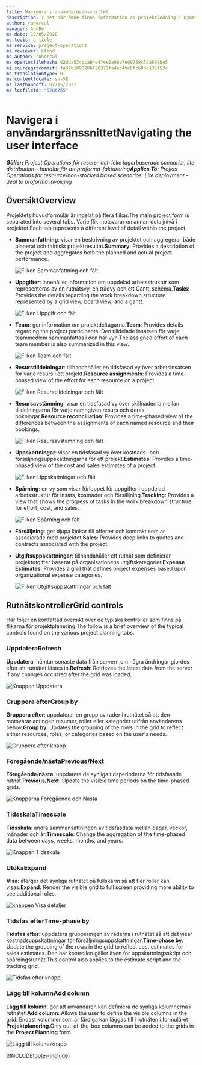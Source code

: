 ```yaml
---
title: Navigera i användargränssnittet
description: I det här ämne finns information om projektledning i Dynamics 365 i projektåtgärder.
author: ruhercul
manager: AnnBe
ms.date: 10/05/2020
ms.topic: article
ms.service: project-operations
ms.reviewer: kfend
ms.author: ruhercul
ms.openlocfilehash: 02dda534dcab4e8fee0a96a7e09759c32a669be5
ms.sourcegitcommit: fa32b1893286f20271fa4ec4be8fc68bd135f53c
ms.translationtype: HT
ms.contentlocale: sv-SE
ms.lasthandoff: 02/15/2021
ms.locfileid: "5286765"
---
```

# <a name="navigating-the-user-interface"></a><span data-ttu-id="41259-103">Navigera i användargränssnittet</span><span class="sxs-lookup"><span data-stu-id="41259-103">Navigating the user interface</span></span>

<span data-ttu-id="41259-104">_**Gäller:** Project Operations för resurs- och icke lagerbaserade scenarier, lite distribution – handlar för att proforma-fakturering_</span><span class="sxs-lookup"><span data-stu-id="41259-104">_**Applies To:** Project Operations for resource/non-stocked based scenarios, Lite deployment - deal to proforma invoicing_</span></span>

## <a name="overview"></a><span data-ttu-id="41259-105">Översikt</span><span class="sxs-lookup"><span data-stu-id="41259-105">Overview</span></span>

<span data-ttu-id="41259-106">Projektets huvudformulär är indelat på flera flikar.</span><span class="sxs-lookup"><span data-stu-id="41259-106">The main project form is separated into several tabs.</span></span> <span data-ttu-id="41259-107">Varje flik motsvarar en annan detaljnivå i projektet.</span><span class="sxs-lookup"><span data-stu-id="41259-107">Each tab represents a different level of detail within the project.</span></span>

- <span data-ttu-id="41259-108">**Sammanfattning**: visar en beskrivning av projektet och aggregerar både planerat och faktiskt projektresultat.</span><span class="sxs-lookup"><span data-stu-id="41259-108">**Summary**: Provides a description of the project and aggregates both the planned and actual project performance.</span></span>

    ![Fliken Sammanfattning och fält](media/navigation7.png)

- <span data-ttu-id="41259-110">**Uppgifter**: innehåller information om uppdelad arbetsstruktur som representeras av en rutnätsvy, en trädvy och ett Gantt-schema.</span><span class="sxs-lookup"><span data-stu-id="41259-110">**Tasks**: Provides the details regarding the work breakdown structure represented by a grid view, board view, and a gantt.</span></span>

    ![Fliken Uppgift och fält](media/navigation8.png)

- <span data-ttu-id="41259-112">**Team**: ger information om projektdeltagarna.</span><span class="sxs-lookup"><span data-stu-id="41259-112">**Team**: Provides details regarding the project participants.</span></span> <span data-ttu-id="41259-113">Den tilldelade insatsen för varje teammedlem sammanfattas i den här vyn.</span><span class="sxs-lookup"><span data-stu-id="41259-113">The assigned effort of each team member is also summarized in this view.</span></span>

    ![Fliken Team och fält](media/navigation9.png)

- <span data-ttu-id="41259-115">**Resurstilldelningar**: tillhandahåller en tidsfasad vy över arbetsinsatsen för varje resurs i ett projekt.</span><span class="sxs-lookup"><span data-stu-id="41259-115">**Resource assignments**: Provides a time-phased view of the effort for each resource on a project.</span></span>

    ![Fliken Resurstilldelningar och fält](media/navigation10.png)

- <span data-ttu-id="41259-117">**Resursavstämning**: visar en tidsfasad vy över skillnaderna mellan tilldelningarna för varje namngiven resurs och deras bokningar.</span><span class="sxs-lookup"><span data-stu-id="41259-117">**Resource reconciliation**: Provides a time-phased view of the differences between the assignments of each named resource and their bookings.</span></span>

    ![Fliken Resursavstämning och fält](media/navigation11.png)

- <span data-ttu-id="41259-119">**Uppskattningar**: visar en tidsfasad vy över kostnads- och försäljningsuppskattningarna för ett projekt.</span><span class="sxs-lookup"><span data-stu-id="41259-119">**Estimates**: Provides a time-phased view of the cost and sales estimates of a project.</span></span>

    ![Fliken Uppskattningar och fält](media/navigation12.png)

- <span data-ttu-id="41259-121">**Spårning**: en vy som visar förloppet för uppgifter i uppdelad arbetsstruktur för insats, kostnader och försäljning.</span><span class="sxs-lookup"><span data-stu-id="41259-121">**Tracking**: Provides a view that shows the progress of tasks in the work breakdown structure for effort, cost, and sales.</span></span>

    ![Fliken Spårning och fält](media/navigation13.png)

- <span data-ttu-id="41259-123">**Försäljning**: ger djupa länkar till offerter och kontrakt som är associerade med projektet.</span><span class="sxs-lookup"><span data-stu-id="41259-123">**Sales**: Provides deep links to quotes and contracts associated with the project.</span></span>

- <span data-ttu-id="41259-124">**Utgiftsuppskattningar**: tillhandahåller ett rutnät som definierar projektutgifter baserat på organisationens utgiftskategorier.</span><span class="sxs-lookup"><span data-stu-id="41259-124">**Expense Estimates**: Provides a grid that defines project expenses based upon organizational expense categories.</span></span>

    ![Fliken Utgiftsuppskattningar och fält](media/navigation14.png)

## <a name="grid-controls"></a><span data-ttu-id="41259-126">Rutnätskontroller</span><span class="sxs-lookup"><span data-stu-id="41259-126">Grid controls</span></span>

<span data-ttu-id="41259-127">Här följer en kortfattad översikt över de typiska kontroller som finns på flikarna för projektplanering.</span><span class="sxs-lookup"><span data-stu-id="41259-127">The follow is a brief overview of the typical controls found on the various project planning tabs.</span></span>

### <a name="refresh"></a><span data-ttu-id="41259-128">Uppdatera</span><span class="sxs-lookup"><span data-stu-id="41259-128">Refresh</span></span>

<span data-ttu-id="41259-129">**Uppdatera**: hämtar senaste data från servern om några ändringar gjordes efter att rutnätet lästes in.</span><span class="sxs-lookup"><span data-stu-id="41259-129">**Refresh**: Retrieves the latest data from the server if any changes occurred after the grid was loaded.</span></span>

![Knappen Uppdatera](media/navigation7.png)

### <a name="group-by"></a><span data-ttu-id="41259-131">Gruppera efter</span><span class="sxs-lookup"><span data-stu-id="41259-131">Group by</span></span>

<span data-ttu-id="41259-132">**Gruppera efter**: uppdaterar en grupp av rader i rutnätet så att den motsvarar antingen resurser, roller eller kategorier utifrån användarens behov.</span><span class="sxs-lookup"><span data-stu-id="41259-132">**Group by**: Updates the grouping of the rows in the grid to reflect either resources, roles, or categories based on the user's needs.</span></span>

![Gruppera efter knapp](media/navigation6.png)

### <a name="previousnext"></a><span data-ttu-id="41259-134">Föregående/nästa</span><span class="sxs-lookup"><span data-stu-id="41259-134">Previous/Next</span></span>

<span data-ttu-id="41259-135">**Föregående**/**nästa**: uppdatera de synliga tidsperioderna för tidsfasade rutnät.</span><span class="sxs-lookup"><span data-stu-id="41259-135">**Previous**/**Next**: Update the visible time periods on the time-phased grids.</span></span>

![Knapparna Föregående och Nästa](media/navigation2.png)

### <a name="timescale"></a><span data-ttu-id="41259-137">Tidsskala</span><span class="sxs-lookup"><span data-stu-id="41259-137">Timescale</span></span>

<span data-ttu-id="41259-138">**Tidsskala**: ändra sammansättningen av tidsfasdata mellan dagar, veckor, månader och år.</span><span class="sxs-lookup"><span data-stu-id="41259-138">**Timescale**: Change the aggregation of the time-phased data between days, weeks, months, and years.</span></span>

![Knappen Tidsskala](media/navigation3.png)

### <a name="expand"></a><span data-ttu-id="41259-140">Utöka</span><span class="sxs-lookup"><span data-stu-id="41259-140">Expand</span></span>

<span data-ttu-id="41259-141">**Visa**: återger det synliga rutnätet på fullskärm så att fler roller kan visas.</span><span class="sxs-lookup"><span data-stu-id="41259-141">**Expand**: Render the visible grid to full screen providing more ability to see additional roles.</span></span>

![knappen Visa detaljer](media/navigation4.png)

### <a name="time-phase-by"></a><span data-ttu-id="41259-143">Tidsfas efter</span><span class="sxs-lookup"><span data-stu-id="41259-143">Time-phase by</span></span>

<span data-ttu-id="41259-144">**Tidsfas efter**: uppdatera grupperingen av raderna i rutnätet så att det visar kostnadsuppskattningar för försäljningsuppskattningar.</span><span class="sxs-lookup"><span data-stu-id="41259-144">**Time-phase by**: Update the grouping of the rows in the grid to reflect cost estimates for sales estimates.</span></span> <span data-ttu-id="41259-145">Den här kontrollen gäller även för uppskattningsskript och spårningsrutnät.</span><span class="sxs-lookup"><span data-stu-id="41259-145">This control also applies to the estimate script and the tracking grid.</span></span>

![Tidsfas efter knapp](media/navigation0.png)

### <a name="add-column"></a><span data-ttu-id="41259-147">Lägg till kolumn</span><span class="sxs-lookup"><span data-stu-id="41259-147">Add column</span></span>

<span data-ttu-id="41259-148">**Lägg till kolumn**: gör att användaren kan definiera de synliga kolumnerna i rutnätet.</span><span class="sxs-lookup"><span data-stu-id="41259-148">**Add column**: Allows the user to define the visible columns in the grid.</span></span> <span data-ttu-id="41259-149">Endast kolumner som är färdiga kan läggas till i rutnäten i formuläret **Projektplanering**.</span><span class="sxs-lookup"><span data-stu-id="41259-149">Only out-of-the-box columns can be added to the grids in the **Project Planning** form.</span></span>

![Lägg till kolumnknapp](media/navigation5.png)


[!INCLUDE[footer-include](../includes/footer-banner.md)]